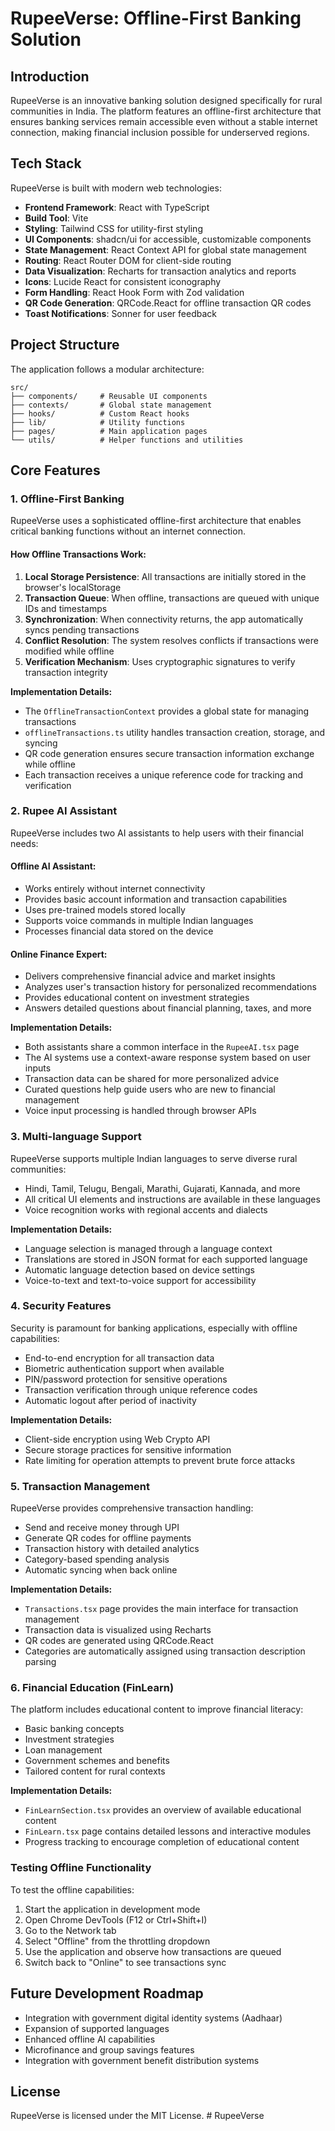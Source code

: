 
# RupeeVerse: Offline-First Banking Solution

## Introduction
RupeeVerse is an innovative banking solution designed specifically for rural communities in India. The platform features an offline-first architecture that ensures banking services remain accessible even without a stable internet connection, making financial inclusion possible for underserved regions.

## Tech Stack
RupeeVerse is built with modern web technologies:

- **Frontend Framework**: React with TypeScript
- **Build Tool**: Vite
- **Styling**: Tailwind CSS for utility-first styling
- **UI Components**: shadcn/ui for accessible, customizable components
- **State Management**: React Context API for global state management
- **Routing**: React Router DOM for client-side routing
- **Data Visualization**: Recharts for transaction analytics and reports
- **Icons**: Lucide React for consistent iconography
- **Form Handling**: React Hook Form with Zod validation
- **QR Code Generation**: QRCode.React for offline transaction QR codes
- **Toast Notifications**: Sonner for user feedback

## Project Structure
The application follows a modular architecture:

```
src/
├── components/     # Reusable UI components
├── contexts/       # Global state management
├── hooks/          # Custom React hooks
├── lib/            # Utility functions
├── pages/          # Main application pages
└── utils/          # Helper functions and utilities
```

## Core Features

### 1. Offline-First Banking
RupeeVerse uses a sophisticated offline-first architecture that enables critical banking functions without an internet connection.

#### How Offline Transactions Work:
1. **Local Storage Persistence**: All transactions are initially stored in the browser's localStorage
2. **Transaction Queue**: When offline, transactions are queued with unique IDs and timestamps
3. **Synchronization**: When connectivity returns, the app automatically syncs pending transactions
4. **Conflict Resolution**: The system resolves conflicts if transactions were modified while offline
5. **Verification Mechanism**: Uses cryptographic signatures to verify transaction integrity

**Implementation Details:**
- The `OfflineTransactionContext` provides a global state for managing transactions
- `offlineTransactions.ts` utility handles transaction creation, storage, and syncing
- QR code generation ensures secure transaction information exchange while offline
- Each transaction receives a unique reference code for tracking and verification

### 2. Rupee AI Assistant
RupeeVerse includes two AI assistants to help users with their financial needs:

#### Offline AI Assistant:
- Works entirely without internet connectivity
- Provides basic account information and transaction capabilities
- Uses pre-trained models stored locally
- Supports voice commands in multiple Indian languages
- Processes financial data stored on the device

#### Online Finance Expert:
- Delivers comprehensive financial advice and market insights
- Analyzes user's transaction history for personalized recommendations
- Provides educational content on investment strategies
- Answers detailed questions about financial planning, taxes, and more

**Implementation Details:**
- Both assistants share a common interface in the `RupeeAI.tsx` page
- The AI systems use a context-aware response system based on user inputs
- Transaction data can be shared for more personalized advice
- Curated questions help guide users who are new to financial management
- Voice input processing is handled through browser APIs

### 3. Multi-language Support
RupeeVerse supports multiple Indian languages to serve diverse rural communities:

- Hindi, Tamil, Telugu, Bengali, Marathi, Gujarati, Kannada, and more
- All critical UI elements and instructions are available in these languages
- Voice recognition works with regional accents and dialects

**Implementation Details:**
- Language selection is managed through a language context
- Translations are stored in JSON format for each supported language
- Automatic language detection based on device settings
- Voice-to-text and text-to-voice support for accessibility

### 4. Security Features
Security is paramount for banking applications, especially with offline capabilities:

- End-to-end encryption for all transaction data
- Biometric authentication support when available
- PIN/password protection for sensitive operations
- Transaction verification through unique reference codes
- Automatic logout after period of inactivity

**Implementation Details:**
- Client-side encryption using Web Crypto API
- Secure storage practices for sensitive information
- Rate limiting for operation attempts to prevent brute force attacks

### 5. Transaction Management
RupeeVerse provides comprehensive transaction handling:

- Send and receive money through UPI
- Generate QR codes for offline payments
- Transaction history with detailed analytics
- Category-based spending analysis
- Automatic syncing when back online

**Implementation Details:**
- `Transactions.tsx` page provides the main interface for transaction management
- Transaction data is visualized using Recharts
- QR codes are generated using QRCode.React
- Categories are automatically assigned using transaction description parsing

### 6. Financial Education (FinLearn)
The platform includes educational content to improve financial literacy:

- Basic banking concepts
- Investment strategies
- Loan management
- Government schemes and benefits
- Tailored content for rural contexts

**Implementation Details:**
- `FinLearnSection.tsx` provides an overview of available educational content
- `FinLearn.tsx` page contains detailed lessons and interactive modules
- Progress tracking to encourage completion of educational content

### Testing Offline Functionality
To test the offline capabilities:

1. Start the application in development mode
2. Open Chrome DevTools (F12 or Ctrl+Shift+I)
3. Go to the Network tab
4. Select "Offline" from the throttling dropdown
5. Use the application and observe how transactions are queued
6. Switch back to "Online" to see transactions sync

## Future Development Roadmap
- Integration with government digital identity systems (Aadhaar)
- Expansion of supported languages
- Enhanced offline AI capabilities
- Microfinance and group savings features
- Integration with government benefit distribution systems

## License
RupeeVerse is licensed under the MIT License.
#   R u p e e V e r s e  
 